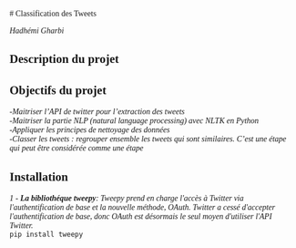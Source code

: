 <font style="font-family:cursive;">
# Classification des Tweets

_Hadhémi Gharbi_

## Description du projet

## Objectifs du projet
-_Maitriser l’API de twitter pour l’extraction des tweets<br/>
-Maitriser la partie NLP (natural language processing) avec NLTK en Python<br/>
-Appliquer les principes de nettoyage des données<br/>
-Classer les tweets : regrouper ensemble les tweets qui sont similaires. C’est une étape qui peut être considérée comme une étape_

## Installation
_1 - <b>La bibliothéque tweepy</b>: Tweepy prend en charge l'accès à Twitter via l'authentification de base et la nouvelle méthode, OAuth. Twitter a cessé d'accepter l'authentification de base, donc OAuth est désormais le seul moyen d'utiliser l'API Twitter._<br/>
``pip install tweepy``
<br/>
